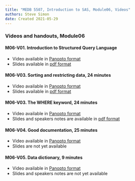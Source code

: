 ```yaml
---
title: "MEDB 5507, Introduction to SAS, Module06, Videos"
authors: Steve Simon
date: Created 2021-05-29
---
```


### Videos and handouts, Module06

#### M06-V01. Introduction to Structured Query Language

+ Video available in [Panopto format][m06v01]
+ Slides available in [pdf format][git1]

#### M06-V03. Sorting and restricting data, 24 minutes

+ Video available in [Panopto format][m06v02]
+ Slides available in [pdf format][git2]

#### M06-V03. The WHERE keyword, 24 minutes

+ Video available in [Panopto format][m06V03]
+ Slides and speakers notes are available in [pdf format][git3]

#### M06-V04. Good documentation, 25 minutes

+ Video available in [Panopto format][m06v04]
+ Slides are not yet available

#### M06-V05. Data dictionary, 9 minutes

+ Video available in [Panopto format][m06v05]
+ Slides and speakers notes are not yet available

[git1]: https://github.com/pmean/introduction-to-sas/blob/master/results/m06-v01-introduction.pdf
[git2]: https://github.com/pmean/introduction-to-sas/blob/master/results/m06-v02-sorting-restricting.pdf
[git3]: https://github.com/pmean/introduction-to-sas/blob/master/results/m06-v03-where.pdf

[m06v01]: https://umkc.hosted.panopto.com/Panopto/Pages/Viewer.aspx?id=
[m06v02]: https://umkc.hosted.panopto.com/Panopto/Pages/Viewer.aspx?id=
[m06v03]: https://umkc.hosted.panopto.com/Panopto/Pages/Viewer.aspx?id=
[m06v04]: https://umkc.hosted.panopto.com/Panopto/Pages/Viewer.aspx?id=
[m06V05]: https://umkc.hosted.panopto.com/Panopto/Pages/Viewer.aspx?id=

